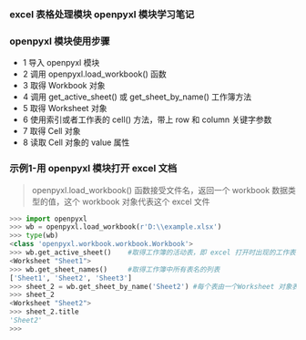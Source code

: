 ### excel 表格处理模块 openpyxl 模块学习笔记

### openpyxl 模块使用步骤
- 1 导入 openpyxl 模块
- 2 调用 openpyxl.load_workbook() 函数
- 3 取得 Workbook 对象
- 4 调用 get_active_sheet() 或 get_sheet_by_name() 工作簿方法
- 5 取得 Worksheet 对象
- 6 使用索引或者工作表的 cell() 方法，带上 row 和 column 关键字参数
- 7 取得 Cell 对象
- 8 读取 Cell 对象的 value 属性

### 示例1-用 openpyxl 模块打开 excel 文档
>openpyxl.load_workbook() 函数接受文件名，返回一个 workbook 数据类型的值，这个 workbook 对象代表这个 excel 文件


```python
>>> import openpyxl
>>> wb = openpyxl.load_workbook(r'D:\\example.xlsx')
>>> type(wb)
<class 'openpyxl.workbook.workbook.Workbook'>
>>> wb.get_active_sheet()    #取得工作簿的活动表，即 excel 打开时出现的工作表
<Worksheet "Sheet1">
>>> wb.get_sheet_names()     #取得工作簿中所有表名的列表
['Sheet1', 'Sheet2', 'Sheet3']
>>> sheet_2 = wb.get_sheet_by_name('Sheet2') #每个表由一个Worksheet 对象表示,通过向 get_sheet_by_name() 方法传入表名获得
>>> sheet_2
<Worksheet "Sheet2">
>>> sheet_2.title
'Sheet2'
>>> 
```

